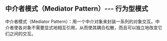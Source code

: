 ## 中介者模式（Mediator Pattern）--- 行为型模式


中介者模式（Mediator Pattern）：用一个中介对象来封装一系列的对象交互。中介者使各对象不需要显式地相互引用，从而使其耦合松散，而且可以独立地改变它们之间的交互。



